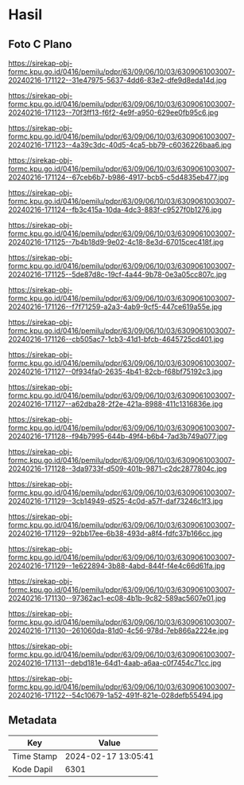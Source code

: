 # Hasil

## Foto C Plano

https://sirekap-obj-formc.kpu.go.id/0416/pemilu/pdpr/63/09/06/10/03/6309061003007-20240216-171122--31e47975-5637-4dd6-83e2-dfe9d8eda14d.jpg

https://sirekap-obj-formc.kpu.go.id/0416/pemilu/pdpr/63/09/06/10/03/6309061003007-20240216-171123--70f3ff13-f6f2-4e9f-a950-629ee0fb95c6.jpg

https://sirekap-obj-formc.kpu.go.id/0416/pemilu/pdpr/63/09/06/10/03/6309061003007-20240216-171123--4a39c3dc-40d5-4ca5-bb79-c6036226baa6.jpg

https://sirekap-obj-formc.kpu.go.id/0416/pemilu/pdpr/63/09/06/10/03/6309061003007-20240216-171124--67ceb6b7-b986-4917-bcb5-c5d4835eb477.jpg

https://sirekap-obj-formc.kpu.go.id/0416/pemilu/pdpr/63/09/06/10/03/6309061003007-20240216-171124--fb3c415a-10da-4dc3-883f-c9527f0b1276.jpg

https://sirekap-obj-formc.kpu.go.id/0416/pemilu/pdpr/63/09/06/10/03/6309061003007-20240216-171125--7b4b18d9-9e02-4c18-8e3d-67015cec418f.jpg

https://sirekap-obj-formc.kpu.go.id/0416/pemilu/pdpr/63/09/06/10/03/6309061003007-20240216-171125--5de87d8c-19cf-4a44-9b78-0e3a05cc807c.jpg

https://sirekap-obj-formc.kpu.go.id/0416/pemilu/pdpr/63/09/06/10/03/6309061003007-20240216-171126--f7f71259-a2a3-4ab9-9cf5-447ce619a55e.jpg

https://sirekap-obj-formc.kpu.go.id/0416/pemilu/pdpr/63/09/06/10/03/6309061003007-20240216-171126--cb505ac7-1cb3-41d1-bfcb-4645725cd401.jpg

https://sirekap-obj-formc.kpu.go.id/0416/pemilu/pdpr/63/09/06/10/03/6309061003007-20240216-171127--0f934fa0-2635-4b41-82cb-f68bf75192c3.jpg

https://sirekap-obj-formc.kpu.go.id/0416/pemilu/pdpr/63/09/06/10/03/6309061003007-20240216-171127--a62dba28-2f2e-421a-8988-411c1316836e.jpg

https://sirekap-obj-formc.kpu.go.id/0416/pemilu/pdpr/63/09/06/10/03/6309061003007-20240216-171128--f94b7995-644b-49f4-b6b4-7ad3b749a077.jpg

https://sirekap-obj-formc.kpu.go.id/0416/pemilu/pdpr/63/09/06/10/03/6309061003007-20240216-171128--3da9733f-d509-401b-9871-c2dc2877804c.jpg

https://sirekap-obj-formc.kpu.go.id/0416/pemilu/pdpr/63/09/06/10/03/6309061003007-20240216-171129--3cb14949-d525-4c0d-a57f-daf73246c1f3.jpg

https://sirekap-obj-formc.kpu.go.id/0416/pemilu/pdpr/63/09/06/10/03/6309061003007-20240216-171129--92bb17ee-6b38-493d-a8f4-fdfc37b166cc.jpg

https://sirekap-obj-formc.kpu.go.id/0416/pemilu/pdpr/63/09/06/10/03/6309061003007-20240216-171129--1e622894-3b88-4abd-844f-f4e4c66d61fa.jpg

https://sirekap-obj-formc.kpu.go.id/0416/pemilu/pdpr/63/09/06/10/03/6309061003007-20240216-171130--97362ac1-ec08-4b1b-9c82-589ac5607e01.jpg

https://sirekap-obj-formc.kpu.go.id/0416/pemilu/pdpr/63/09/06/10/03/6309061003007-20240216-171130--261060da-81d0-4c56-978d-7eb866a2224e.jpg

https://sirekap-obj-formc.kpu.go.id/0416/pemilu/pdpr/63/09/06/10/03/6309061003007-20240216-171131--debd181e-64d1-4aab-a6aa-c0f7454c71cc.jpg

https://sirekap-obj-formc.kpu.go.id/0416/pemilu/pdpr/63/09/06/10/03/6309061003007-20240216-171122--54c10679-1a52-491f-821e-028defb55494.jpg


## Metadata

| Key        | Value               |
| ---------- | ------------------- |
| Time Stamp | 2024-02-17 13:05:41 |
| Kode Dapil | 6301                |



